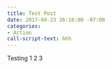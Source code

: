 ```yaml
---
title: Test Post
date: 2017-04-23 16:16:00 -07:00
categories:
- Action
call-script-text: hhh
---
```


Testing 1 2 3